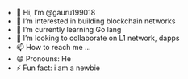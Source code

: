 - 👋 Hi, I’m @gauru199018
- 👀 I’m interested in building blockchain networks
- 🌱 I’m currently learning Go lang
- 💞️ I’m looking to collaborate on L1 network, dapps
- 📫 How to reach me ...
- 😄 Pronouns: He
- ⚡ Fun fact: i am a newbie

<!---
gauru199018/gauru199018 is a ✨ special ✨ repository because its `README.md` (this file) appears on your GitHub profile.
You can click the Preview link to take a look at your changes.
--->
